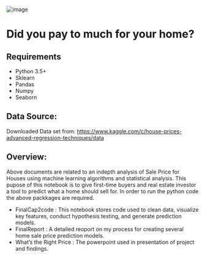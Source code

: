 
![image](https://www.puyallup.com/wp-content/uploads/2017/01/323.jpg)
# Did you pay to much for your home?
## Requirements
+ Python 3.5+
+ Sklearn
+ Pandas
+ Numpy
+ Seaborn

## Data Source:
Downloaded Data set from: https://www.kaggle.com/c/house-prices-advanced-regression-techniques/data

## Overview:
Above documents are related to an indepth analysis of Sale Price for Houses using machine learning algorithms and statistical analysis. This pupose of this notebook is to give first-time buyers and real estate investor a tool to predict what a home should sell for. In order to run the python code the above packkages are required. 
+ FinalCap2code : This notebook stores code used to clean data, visualize key features, conduct hypothesis testing, and generate prediction models.
+ FinalReport : A detailed reoport on my process for creating several home sale price prediction models.
+ What’s the Right Price : The powerpoint used in presentation of project and findings.

